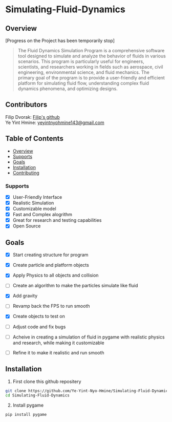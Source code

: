 # Simulating-Fluid-Dynamics

## Overview
[Progress on the Project has been temporarily stop]
>The Fluid Dynamics Simulation Program is a comprehensive software tool
>designed to simulate and analyze the behavior of fluids in various scenarios.
>This program is particularly useful for engineers, scientists, and researchers
>working in fields such as aerospace, civil engineering, environmental science, and fluid mechanics.
>The primary goal of the program is to provide a user-friendly and efficient platform for simulating fluid flow,
>understanding complex fluid dynamics phenomena, and optimizing designs.

## Contributors
Filip Dvorak: <a href="https://github.com/DvorakFilip" target="_blank"> Filip's github</a> 
<br/>
Ye Yint Hmine: <a href="mailto:yeyintnyohmine143@gmail.com" target="_blank"> yeyintnyohmine143@gmail.com</a> 
<!--- add license in the future time --->

## Table of Contents
- [Overview](#overview)
- [Supports](#supports)
- [Goals](#goals)
- [Installation](#installation)
- [Contributing](#contributors)
<!--- - [License](#license) --->

### Supports
- [x] User-Friendly Interface
- [x] Realistic Simulation
- [x] Customizable model
- [x] Fast and Complex alogrithm
- [x] Great for research and testing capabilities
- [x] Open Source 

## Goals
- [x] Start creating structure for program
- [x] Create particle and platform objects
- [x] Apply Physics to all objects and collision
- [ ] Create an algorithm to make the particles simulate like fluid
- [x] Add gravity
- [ ] Revamp back the FPS to run smooth
- [x] Create objects to test on
- [ ] Adjust code and fix bugs
- [ ] Acheive in creating a simulation of fluid in pygame with realistic physics and research, while making it customizable
- [ ] Refine it to make it realistic and run smooth


## Installation

1. First clone this github repositery
```bash
git clone https://github.com/Ye-Yint-Nyo-Hmine/Simulating-Fluid-Dynamics.git
cd Simulating-Fluid-Dynamics
```
2. Install pygame
```bash
pip install pygame
```



